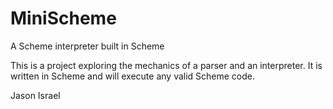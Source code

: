 # MiniScheme
A Scheme interpreter built in Scheme

This is a project exploring the mechanics of a parser and an interpreter. It is written in Scheme and will execute any valid Scheme code. 

Jason Israel
